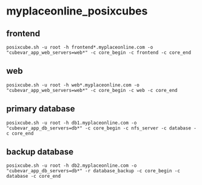 # myplaceonline_posixcubes

## frontend

    posixcube.sh -u root -h frontend*.myplaceonline.com -o "cubevar_app_web_servers=web*" -c core_begin -c frontend -c core_end

## web

    posixcube.sh -u root -h web*.myplaceonline.com -o "cubevar_app_web_servers=web*" -c core_begin -c web -c core_end

## primary database

    posixcube.sh -u root -h db1.myplaceonline.com -o "cubevar_app_db_servers=db*" -c core_begin -c nfs_server -c database -c core_end

## backup database

    posixcube.sh -u root -h db2.myplaceonline.com -o "cubevar_app_db_servers=db*" -r database_backup -c core_begin -c database -c core_end

